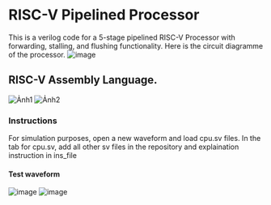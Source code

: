 # RISC-V Pipelined Processor

This is a verilog code for a 5-stage pipelined RISC-V Processor with forwarding, stalling, and flushing functionality. Here is the circuit diagramme of the processor.
![image](https://github.com/Vietngo2748/RICS-V-simple-core/assets/150679207/a37ce356-e9f9-4c6c-a001-6ab8ba0168ab)




## RISC-V Assembly Language. 
![Ảnh1](https://github.com/Vietngo2748/RICS-V-simple-core/assets/150679207/2428d09b-d6a1-4c81-962b-0c6e0980929a)
![Ảnh2](https://github.com/Vietngo2748/RICS-V-simple-core/assets/150679207/b0614e91-e0d9-4a5d-b7a4-d08ffee7d511)

### Instructions
For simulation purposes, open a new waveform and load cpu.sv files. In the tab for cpu.sv, add all other sv files in the repository and explaination instruction in ins_file

#### Test waveform
![image](https://github.com/Vietngo2748/RICS-V-simple-core/assets/150679207/e61353ee-8548-4928-b395-01c99d34877e)
![image](https://github.com/Vietngo2748/RICS-V-simple-core/assets/150679207/6b517976-dc9a-4a7a-b7d5-f01d0581130a)



